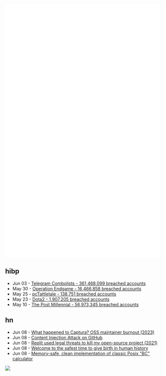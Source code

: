 ![Metrics](https://raw.githubusercontent.com/phixion/phixion/master/metrics.svg)

## hibp

<!--
for https://github.com/phixion/phixion/blob/main/.github/workflows/feeds.yml
-->
<!--START_SECTION:haveibeenpwnd-->
- Jun 03 - [Telegram Combolists - 361,468,099 breached accounts](https://haveibeenpwned.com/PwnedWebsites#TelegramCombolists)
- May 30 - [Operation Endgame - 16,466,858 breached accounts](https://haveibeenpwned.com/PwnedWebsites#OperationEndgame)
- May 25 - [pcTattletale - 138,751 breached accounts](https://haveibeenpwned.com/PwnedWebsites#pcTattletale)
- May 23 - [Dota2 - 1,907,205 breached accounts](https://haveibeenpwned.com/PwnedWebsites#Dota2)
- May 10 - [The Post Millennial - 56,973,345 breached accounts](https://haveibeenpwned.com/PwnedWebsites#ThePostMillennial)
<!--END_SECTION:haveibeenpwnd-->

## hn

<!--
for https://github.com/phixion/phixion/blob/main/.github/workflows/feeds.yml
-->
<!--START_SECTION:hn-->
- Jun 08 - [What happened to Captura? OSS maintainer burnout (2023)](https://mathewsachin.github.io/blog/2023/04/09/captura-unmaintained.html)
- Jun 08 - [Content Injection Attack on GitHub](https://github.com/younesbram/younesbram)
- Jun 08 - [Replit used legal threats to kill my open-source project (2021)](https://intuitiveexplanations.com/tech/replit/)
- Jun 08 - [Welcome to the safest time to give birth in human history](https://www.theupwing.com/the-radical-drop-in-maternal-mortality-was-a-public-health-miracle/)
- Jun 08 - [Memory-safe, clean implementation of classic Posix "BC" calculator](https://github.com/rustcoreutils/posixutils-rs/tree/main/calc/src)
<!--END_SECTION:hn-->

<!--
for https://yhype.me
-->
![](https://hit.yhype.me/github/profile?user_id=13013670)
